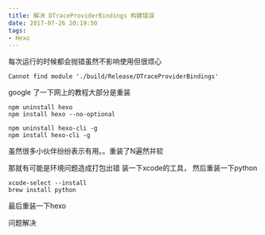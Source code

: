 ```yaml
---
title: 解决 DTraceProviderBindings 构建错误
date: 2017-07-26 20:19:50
tags:
- Hexo
---
```

每次运行的时候都会抛错虽然不影响使用但很烦心
```
Cannot find module './build/Release/DTraceProviderBindings'
```
google 了一下网上的教程大部分是重装

```
npm uninstall hexo
npm install hexo --no-optional
```

```
npm uninstall hexo-cli -g
npm install hexo-cli -g
```
虽然很多小伙伴纷纷表示有用。。重装了N遍然并软


那就有可能是环境问题造成打包出错
装一下xcode的工具， 然后重装一下python

```
xcode-select --install
brew install python
```

最后重装一下hexo

问题解决
